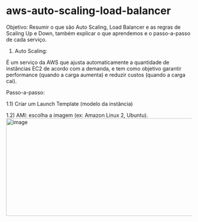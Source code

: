 # aws-auto-scaling-load-balancer

Objetivo: Resumir o que são Auto Scaling, Load Balancer e as regras de Scaling Up e Down, também explicar o que aprendemos e o passo-a-passo de cada serviço.

1) Auto Scaling:

É um serviço da AWS que ajusta automaticamente a quantidade de instâncias EC2 de acordo com a demanda, e tem como objetivo garantir performance (quando a carga aumenta) e reduzir custos (quando a carga cai).

Passo-a-passo:

1.1) Criar um Launch Template (modelo da instância)

1.2) AMI: escolha a imagem (ex: Amazon Linux 2, Ubuntu).
<img width="833" height="266" alt="image" src="https://github.com/user-attachments/assets/1424577d-72b9-45ca-9867-1af415db14a5" />



